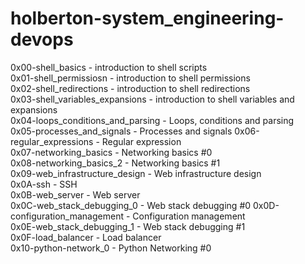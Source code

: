 # holberton-system_engineering-devops

0x00-shell_basics - introduction to shell scripts\
0x01-shell_permissiosn - introduction to shell permissions\
0x02-shell_redirections - introduction to shell redirections\
0x03-shell_variables_expansions - introduction to shell variables and expansions  
0x04-loops_conditions_and_parsing - Loops, conditions and parsing  
0x05-processes_and_signals -  Processes and signals 
0x06-regular_expressions - Regular expression  
0x07-networking_basics - Networking basics #0  
0x08-networking_basics_2 - Networking basics #1  
0x09-web_infrastructure_design - Web infrastructure design  
0x0A-ssh - SSH  
0x0B-web_server - Web server  
0x0C-web_stack_debugging_0 - Web stack debugging #0 
0x0D-configuration_management - Configuration management  
0x0E-web_stack_debugging_1 - Web stack debugging #1  
0x0F-load_balancer - Load balancer  
0x10-python-network_0 - Python Networking #0  

